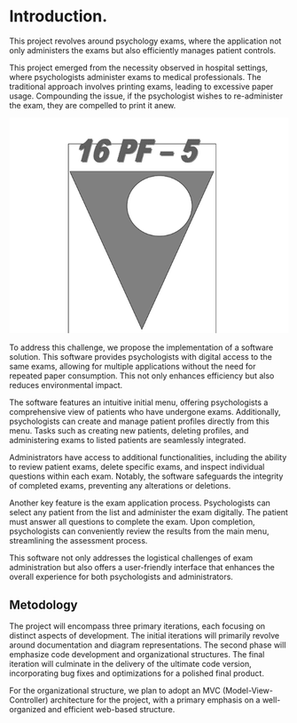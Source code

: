 # Introduction.

This project revolves around psychology exams, where the application not only administers the exams but also efficiently manages patient controls.

This project emerged from the necessity observed in hospital settings, where psychologists administer exams to medical professionals. The traditional approach involves printing exams, leading to excessive paper usage. Compounding the issue, if the psychologist wishes to re-administer the exam, they are compelled to print it anew.

![Exam Logo](assets/ExamLogo.png)

To address this challenge, we propose the implementation of a software solution. This software provides psychologists with digital access to the same exams, allowing for multiple applications without the need for repeated paper consumption. This not only enhances efficiency but also reduces environmental impact.

The software features an intuitive initial menu, offering psychologists a comprehensive view of patients who have undergone exams. Additionally, psychologists can create and manage patient profiles directly from this menu. Tasks such as creating new patients, deleting profiles, and administering exams to listed patients are seamlessly integrated.

Administrators have access to additional functionalities, including the ability to review patient exams, delete specific exams, and inspect individual questions within each exam. Notably, the software safeguards the integrity of completed exams, preventing any alterations or deletions.

Another key feature is the exam application process. Psychologists can select any patient from the list and administer the exam digitally. The patient must answer all questions to complete the exam. Upon completion, psychologists can conveniently review the results from the main menu, streamlining the assessment process.

This software not only addresses the logistical challenges of exam administration but also offers a user-friendly interface that enhances the overall experience for both psychologists and administrators.

## Metodology

The project will encompass three primary iterations, each focusing on distinct aspects of development. The initial iterations will primarily revolve around documentation and diagram representations. The second phase will emphasize code development and organizational structures. The final iteration will culminate in the delivery of the ultimate code version, incorporating bug fixes and optimizations for a polished final product.

For the organizational structure, we plan to adopt an MVC (Model-View-Controller) architecture for the project, with a primary emphasis on a well-organized and efficient web-based structure.